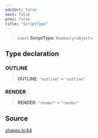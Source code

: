 ```yaml
---
editUrl: false
next: false
prev: false
title: "ScriptType"
---
```


> `const` **ScriptType**: `Readonly`\<`object`\>

## Type declaration

### OUTLINE

> **OUTLINE**: `"outline"` = `"outline"`

### RENDER

> **RENDER**: `"render"` = `"render"`

## Source

[shapes.ts:64](https://github.com/dgmjs/dgmjs/blob/c296d113d513e412f08f9016159ca40d11e704cd/packages/core/src/shapes.ts#L64)
